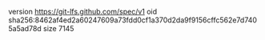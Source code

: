 version https://git-lfs.github.com/spec/v1
oid sha256:8462af4ed2a60247609a73fdd0cf1a370d2da9f9156cffc562e7d7405a5ad78d
size 7145
